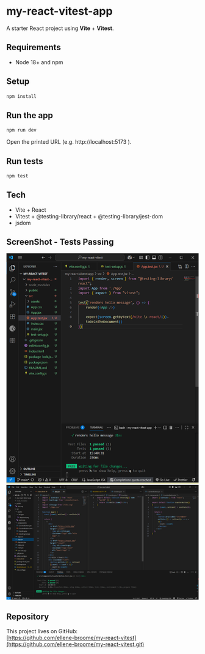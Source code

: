 # my-react-vitest-app

A starter React project using **Vite** + **Vitest**.

## Requirements
- Node 18+ and npm

## Setup
```bash
npm install
```

## Run the app
```bash
npm run dev
```

Open the printed URL (e.g. http://localhost:5173
).

## Run tests
```bash
npm test
```
## Tech
- Vite + React
- Vitest + @testing-library/react + @testing-library/jest-dom
- jsdom
## ScreenShot - Tests Passing
![Test passing](src/assets/images/App.test.png) 
![Tests passing](src/assets/images/App.tests.png)
## Repository

This project lives on GitHub:  
[https://github.com/ellene-broome/my-react-vitest](https://github.com/ellene-broome/my-react-vitest.git)
